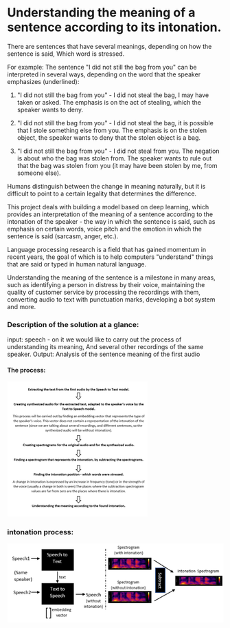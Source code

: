# Understanding the meaning of a sentence according to its intonation.

There are sentences that have several meanings, depending on how the sentence is said, Which word is stressed.

For example:
The sentence "I did not still the bag from you" can be interpreted in several ways, depending on the word that the speaker emphasizes (underlined):

1. "I did not still the bag from you" - I did not steal the bag, I may have taken or asked.
The emphasis is on the act of stealing, which the speaker wants to deny.

2. "I did not still the bag from you" - I did not steal the bag, it is possible that I stole something else from you. The emphasis is on the stolen object, the speaker wants to deny that the stolen object is a bag.

3. "I did not still the bag from you" - I did not steal from you. The negation is about who the bag was stolen from. The speaker wants to rule out that the bag was stolen from you (it may have been stolen by me, from someone else).

Humans distinguish between the change in meaning naturally, but it is difficult to point to a certain legality that determines the difference.

This project deals with building a model based on deep learning, which provides an interpretation of the meaning of a sentence according to the intonation of the speaker - the way in which the sentence is said, such as emphasis on certain words, voice pitch and the emotion in which the sentence is said (sarcasm, anger, etc.).

Language processing research is a field that has gained momentum in recent years, the goal of which is to help computers "understand" things that are said or typed in human natural language.

Understanding the meaning of the sentence is a milestone in many areas, such as identifying a person in distress by their voice, maintaining the quality of customer service by processing the recordings with them, converting audio to text with punctuation marks, developing a bot system and more.

### Description of the solution at a glance:

input: speech - on it we would like to carry out the process of understanding its meaning,
        And several other recordings of the same speaker.
Output: Analysis of the sentence meaning of the first audio

#### The process:

![](https://github.com/hila-wiesel/Intonation-Project/blob/main/pictures/process.png)


### intonation process:

![](https://github.com/hila-wiesel/Intonation-Project/blob/main/pictures/process-diagram.png)



